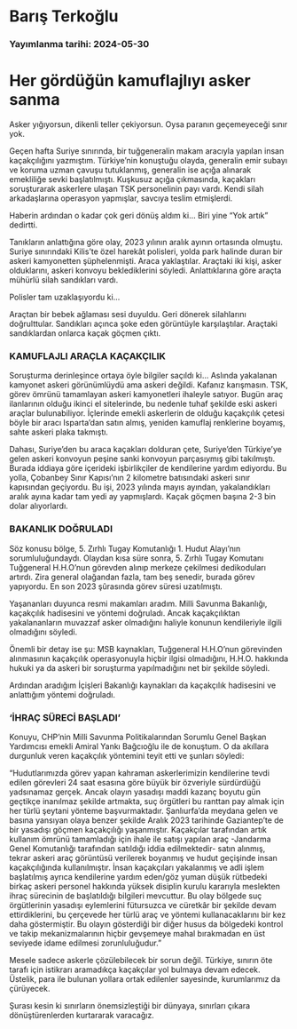 # Barış Terkoğlu

### Yayımlanma tarihi: 2024-05-30

# Her gördüğün kamuflajlıyı asker sanma

Asker yığıyorsun, dikenli teller çekiyorsun. Oysa paranın geçemeyeceği sınır yok.

Geçen hafta Suriye sınırında, bir tuğgeneralin makam aracıyla yapılan insan kaçakçılığını yazmıştım. Türkiye’nin konuştuğu olayda, generalin emir subayı ve koruma uzman çavuşu tutuklanmış, generalin ise açığa alınarak emekliliğe sevki başlatılmıştı. Kuşkusuz açığa çıkmasında, kaçakları soruşturarak askerlere ulaşan TSK personelinin payı vardı. Kendi silah arkadaşlarına operasyon yapmışlar, savcıya teslim etmişlerdi.

Haberin ardından o kadar çok geri dönüş aldım ki... Biri yine “Yok artık” dedirtti.

Tanıkların anlattığına göre olay, 2023 yılının aralık ayının ortasında olmuştu. Suriye sınırındaki Kilis’te özel harekât polisleri, yolda park halinde duran bir askeri kamyonetten şüphelenmişti. Araca yaklaştılar. Araçtaki iki kişi, asker olduklarını, askeri konvoyu beklediklerini söyledi. Anlattıklarına göre araçta mühürlü silah sandıkları vardı.

Polisler tam uzaklaşıyordu ki...

Araçtan bir bebek ağlaması sesi duyuldu. Geri dönerek silahlarını doğrulttular. Sandıkları açınca şoke eden görüntüyle karşılaştılar. Araçtaki sandıklardan onlarca kaçak göçmen çıktı.


### KAMUFLAJLI ARAÇLA KAÇAKÇILIK

Soruşturma derinleşince ortaya öyle bilgiler saçıldı ki... Aslında yakalanan kamyonet askeri görünümlüydü ama askeri değildi. Kafanız karışmasın. TSK, görev ömrünü tamamlayan askeri kamyonetleri ihaleyle satıyor. Bugün araç ilanlarının olduğu ikinci el sitelerinde, bu nedenle tuhaf şekilde eski askeri araçlar bulunabiliyor. İçlerinde emekli askerlerin de olduğu kaçakçılık çetesi böyle bir aracı Isparta’dan satın almış, yeniden kamuflaj renklerine boyamış, sahte askeri plaka takmıştı.

Dahası, Suriye’den bu araca kaçakları dolduran çete, Suriye’den Türkiye’ye gelen askeri konvoyun peşine sanki konvoyun parçasıymış gibi takılmıştı. Burada iddiaya göre içerideki işbirlikçiler de kendilerine yardım ediyordu. Bu yolla, Çobanbey Sınır Kapısı’nın 2 kilometre batısındaki askeri sınır kapısından geçiyordu. Bu işi, 2023 yılında mayıs ayından, yakalandıkları aralık ayına kadar tam yedi ay yapmışlardı. Kaçak göçmen başına 2-3 bin dolar alıyorlardı.


### BAKANLIK DOĞRULADI

Söz konusu bölge, 5. Zırhlı Tugay Komutanlığı 1. Hudut Alayı’nın sorumluluğundaydı. Olaydan kısa süre sonra, 5. Zırhlı Tugay Komutanı Tuğgeneral H.H.O’nun görevden alınıp merkeze çekilmesi dedikoduları artırdı. Zira general olağandan fazla, tam beş senedir, burada görev yapıyordu. En son 2023 şûrasında görev süresi uzatılmıştı.

Yaşananları duyunca resmi makamları aradım. Milli Savunma Bakanlığı, kaçakçılık hadisesini ve yöntemi doğruladı. Ancak kaçakçılıktan yakalananların muvazzaf asker olmadığını haliyle konunun kendileriyle ilgili olmadığını söyledi.

Önemli bir detay ise şu: MSB kaynakları, Tuğgeneral H.H.O’nun görevinden alınmasının kaçakçılık operasyonuyla hiçbir ilgisi olmadığını, H.H.O. hakkında hukuki ya da askeri bir soruşturma yapılmadığını net bir şekilde söyledi.

Ardından aradığım İçişleri Bakanlığı kaynakları da kaçakçılık hadisesini ve anlattığım yöntemi doğruladı.


### ‘İHRAÇ SÜRECİ BAŞLADI’

Konuyu, CHP’nin Milli Savunma Politikalarından Sorumlu Genel Başkan Yardımcısı emekli Amiral Yankı Bağcıoğlu ile de konuştum. O da akıllara durgunluk veren kaçakçılık yöntemini teyit etti ve şunları söyledi:

“Hudutlarımızda görev yapan kahraman askerlerimizin kendilerine tevdi edilen görevleri 24 saat esasına göre büyük bir özveriyle sürdürdüğü yadsınamaz gerçek. Ancak olayın yasadışı maddi kazanç boyutu gün geçtikçe inanılmaz şekilde artmakta, suç örgütleri bu ranttan pay almak için her türlü şeytani yönteme başvurmaktadır. Şanlıurfa’da meydana gelen ve basına yansıyan olaya benzer şekilde Aralık 2023 tarihinde Gaziantep’te de bir yasadışı göçmen kaçakçılığı yaşanmıştır. Kaçakçılar tarafından artık kullanım ömrünü tamamladığı için ihale ile satışı yapılan araç -Jandarma Genel Komutanlığı tarafından satıldığı iddia edilmektedir- satın alınmış, tekrar askeri araç görüntüsü verilerek boyanmış ve hudut geçişinde insan kaçakçılığında kullanılmıştır. İnsan kaçakçıları yakalanmış ve adli işlem başlatılmış ayrıca kendilerine yardım eden/göz yuman düşük rütbedeki birkaç askeri personel hakkında yüksek disiplin kurulu kararıyla meslekten ihraç sürecinin de başlatıldığı bilgileri mevcuttur. Bu olay bölgede suç örgütlerinin yasadışı eylemlerini fütursuzca ve cüretkâr bir şekilde devam ettirdiklerini, bu çerçevede her türlü araç ve yöntemi kullanacaklarını bir kez daha göstermiştir. Bu olayın gösterdiği bir diğer husus da bölgedeki kontrol ve takip mekanizmalarının hiçbir gevşemeye mahal bırakmadan en üst seviyede idame edilmesi zorunluluğudur.”

Mesele sadece askerle çözülebilecek bir sorun değil. Türkiye, sınırın öte tarafı için istikrarı aramadıkça kaçakçılar yol bulmaya devam edecek. Üstelik, para ile bulunan yollara ortak edilenler sayesinde, kurumlarımız da çürüyecek.

Şurası kesin ki sınırların önemsizleştiği bir dünyaya, sınırları çıkara dönüştürenlerden kurtararak varacağız.

